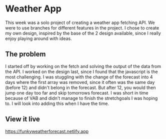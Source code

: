 # Weather App

This week was a solo project of creating a weather app fetching API. We were to use branches for different features in the project. I chose to create my own design, inspired by the base of the 2 design available, since I really enjoy playing around with ideas. 

## The problem

I started off by working on the fetch and solving the output of the data from the API. I worked on the design last, since I found that the javascript is the most challenging. I was stuggling with the change of the forecast into 4 days where the first array was removed, since it often was the same day (before 12) and didn't belong in the forecast. But after 12, you would then jump one day too far and skip tomorrows forecast. I was short in time because of VAB and didn't manage to finish the stretchgoals I was hoping to. I will look into adding this when I have the time.

## View it live
https://funkyweatherforecast.netlify.app
